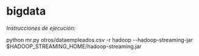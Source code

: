 # bigdata

*Instrucciones de ejecución:*

python mr.py otros/dataempleados.csv -r hadoop --hadoop-streaming-jar $HADOOP_STREAMING_HOME/hadoop-streaming.jar
